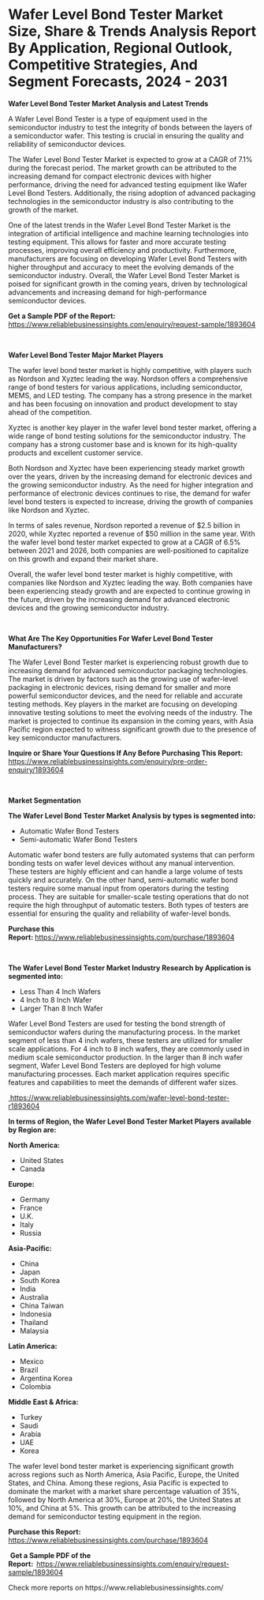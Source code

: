 <p><h1>Wafer Level Bond Tester Market Size, Share & Trends Analysis Report By Application, Regional Outlook, Competitive Strategies, And Segment Forecasts, 2024 - 2031</h1></p><p><strong>Wafer Level Bond Tester Market Analysis and Latest Trends</strong></p>
<p><p>A Wafer Level Bond Tester is a type of equipment used in the semiconductor industry to test the integrity of bonds between the layers of a semiconductor wafer. This testing is crucial in ensuring the quality and reliability of semiconductor devices.</p><p>The Wafer Level Bond Tester Market is expected to grow at a CAGR of 7.1% during the forecast period. The market growth can be attributed to the increasing demand for compact electronic devices with higher performance, driving the need for advanced testing equipment like Wafer Level Bond Testers. Additionally, the rising adoption of advanced packaging technologies in the semiconductor industry is also contributing to the growth of the market.</p><p>One of the latest trends in the Wafer Level Bond Tester Market is the integration of artificial intelligence and machine learning technologies into testing equipment. This allows for faster and more accurate testing processes, improving overall efficiency and productivity. Furthermore, manufacturers are focusing on developing Wafer Level Bond Testers with higher throughput and accuracy to meet the evolving demands of the semiconductor industry. Overall, the Wafer Level Bond Tester Market is poised for significant growth in the coming years, driven by technological advancements and increasing demand for high-performance semiconductor devices.</p></p>
<p><strong>Get a Sample PDF of the Report:&nbsp;</strong> <a href="https://www.reliablebusinessinsights.com/enquiry/request-sample/1893604">https://www.reliablebusinessinsights.com/enquiry/request-sample/1893604</a></p>
<p>&nbsp;</p>
<p><strong>Wafer Level Bond Tester Major Market Players</strong></p>
<p><p>The wafer level bond tester market is highly competitive, with players such as Nordson and Xyztec leading the way. Nordson offers a comprehensive range of bond testers for various applications, including semiconductor, MEMS, and LED testing. The company has a strong presence in the market and has been focusing on innovation and product development to stay ahead of the competition.</p><p>Xyztec is another key player in the wafer level bond tester market, offering a wide range of bond testing solutions for the semiconductor industry. The company has a strong customer base and is known for its high-quality products and excellent customer service.</p><p>Both Nordson and Xyztec have been experiencing steady market growth over the years, driven by the increasing demand for electronic devices and the growing semiconductor industry. As the need for higher integration and performance of electronic devices continues to rise, the demand for wafer level bond testers is expected to increase, driving the growth of companies like Nordson and Xyztec.</p><p>In terms of sales revenue, Nordson reported a revenue of $2.5 billion in 2020, while Xyztec reported a revenue of $50 million in the same year. With the wafer level bond tester market expected to grow at a CAGR of 6.5% between 2021 and 2026, both companies are well-positioned to capitalize on this growth and expand their market share.</p><p>Overall, the wafer level bond tester market is highly competitive, with companies like Nordson and Xyztec leading the way. Both companies have been experiencing steady growth and are expected to continue growing in the future, driven by the increasing demand for advanced electronic devices and the growing semiconductor industry.</p></p>
<p>&nbsp;</p>
<p><strong>What Are The Key Opportunities For Wafer Level Bond Tester Manufacturers?</strong></p>
<p><p>The Wafer Level Bond Tester market is experiencing robust growth due to increasing demand for advanced semiconductor packaging technologies. The market is driven by factors such as the growing use of wafer-level packaging in electronic devices, rising demand for smaller and more powerful semiconductor devices, and the need for reliable and accurate testing methods. Key players in the market are focusing on developing innovative testing solutions to meet the evolving needs of the industry. The market is projected to continue its expansion in the coming years, with Asia Pacific region expected to witness significant growth due to the presence of key semiconductor manufacturers.</p></p>
<p><strong>Inquire or Share Your Questions If Any Before Purchasing This Report:</strong> <a href="https://www.reliablebusinessinsights.com/enquiry/pre-order-enquiry/1893604">https://www.reliablebusinessinsights.com/enquiry/pre-order-enquiry/1893604</a></p>
<p>&nbsp;</p>
<p><strong>Market Segmentation</strong></p>
<p><strong>The Wafer Level Bond Tester Market Analysis by types is segmented into:</strong></p>
<p><ul><li>Automatic Wafer Bond Testers</li><li>Semi-automatic Wafer Bond Testers</li></ul></p>
<p><p>Automatic wafer bond testers are fully automated systems that can perform bonding tests on wafer level devices without any manual intervention. These testers are highly efficient and can handle a large volume of tests quickly and accurately. On the other hand, semi-automatic wafer bond testers require some manual input from operators during the testing process. They are suitable for smaller-scale testing operations that do not require the high throughput of automatic testers. Both types of testers are essential for ensuring the quality and reliability of wafer-level bonds.</p></p>
<p><strong>Purchase this Report:&nbsp;</strong><a href="https://www.reliablebusinessinsights.com/purchase/1893604">https://www.reliablebusinessinsights.com/purchase/1893604</a></p>
<p>&nbsp;</p>
<p><strong>The Wafer Level Bond Tester Market Industry Research by Application is segmented into:</strong></p>
<p><ul><li>Less Than 4 Inch Wafers</li><li>4 Inch to 8 Inch Wafer</li><li>Larger Than 8 Inch Wafer</li></ul></p>
<p><p>Wafer Level Bond Testers are used for testing the bond strength of semiconductor wafers during the manufacturing process. In the market segment of less than 4 inch wafers, these testers are utilized for smaller scale applications. For 4 inch to 8 inch wafers, they are commonly used in medium scale semiconductor production. In the larger than 8 inch wafer segment, Wafer Level Bond Testers are deployed for high volume manufacturing processes. Each market application requires specific features and capabilities to meet the demands of different wafer sizes.</p></p>
<p><a href="https://www.reliablebusinessinsights.com/wafer-level-bond-tester-r1893604">&nbsp;https://www.reliablebusinessinsights.com/wafer-level-bond-tester-r1893604</a></p>
<p><strong>In terms of Region, the Wafer Level Bond Tester Market Players available by Region are:</strong></p>
<p>
    <p> <strong> North America: </strong>
        <ul>
            <li>United States</li>
            <li>Canada</li>
        </ul>
        </p> 
    <p> <strong> Europe: </strong>
        <ul>
            <li>Germany</li>
            <li>France</li>
            <li>U.K.</li>
            <li>Italy</li>
            <li>Russia</li>
        </ul>
        </p> 
    <p> <strong> Asia-Pacific: </strong>
        <ul>
            <li>China</li>
            <li>Japan</li>
            <li>South Korea</li>
            <li>India</li>
            <li>Australia</li>
            <li>China Taiwan</li>
            <li>Indonesia</li>
            <li>Thailand</li>
            <li>Malaysia</li>
        </ul>
        </p> 
    <p> <strong> Latin America: </strong>
        <ul>
            <li>Mexico</li>
            <li>Brazil</li>
            <li>Argentina Korea</li>
            <li>Colombia</li>
        </ul>
        </p> 
    <p> <strong> Middle East & Africa: </strong>
        <ul>
            <li>Turkey</li>
            <li>Saudi</li>
            <li>Arabia</li>
            <li>UAE</li>
            <li>Korea</li>
        </ul>
    </p>
    </p>
<p><p>The wafer level bond tester market is experiencing significant growth across regions such as North America, Asia Pacific, Europe, the United States, and China. Among these regions, Asia Pacific is expected to dominate the market with a market share percentage valuation of 35%, followed by North America at 30%, Europe at 20%, the United States at 10%, and China at 5%. This growth can be attributed to the increasing demand for semiconductor testing equipment in the region.</p></p>
<p><strong>Purchase this Report: </strong><a href="https://www.reliablebusinessinsights.com/purchase/1893604">https://www.reliablebusinessinsights.com/purchase/1893604</a></p>
<p>&nbsp;<strong>Get a Sample PDF of the Report:&nbsp;&nbsp;</strong><a href="https://www.reliablebusinessinsights.com/enquiry/request-sample/1893604">https://www.reliablebusinessinsights.com/enquiry/request-sample/1893604</a></p>
<p><strong></strong></p>
<p>Check more reports on https://www.reliablebusinessinsights.com/</p>